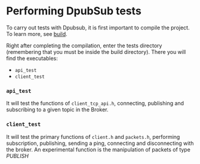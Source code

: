 # Performing DpubSub tests

To carry out tests with Dpubsub, it is first important to compile the project. To learn more, see [build](./build).

Right after completing the compilation, enter the tests directory (remembering that you must be inside the build directory). There you will find the executables:

- `api_test`
- `client_test` 

### `api_test`

It will test the functions of `client_tcp_api.h`, connecting, publishing and subscribing to a given topic in the Broker.

### `client_test`

It will test the primary functions of `client.h` and `packets.h`, performing subscription, publishing, sending a ping, connecting and disconnecting with the broker. An experimental function is the manipulation of packets of type *PUBLISH*